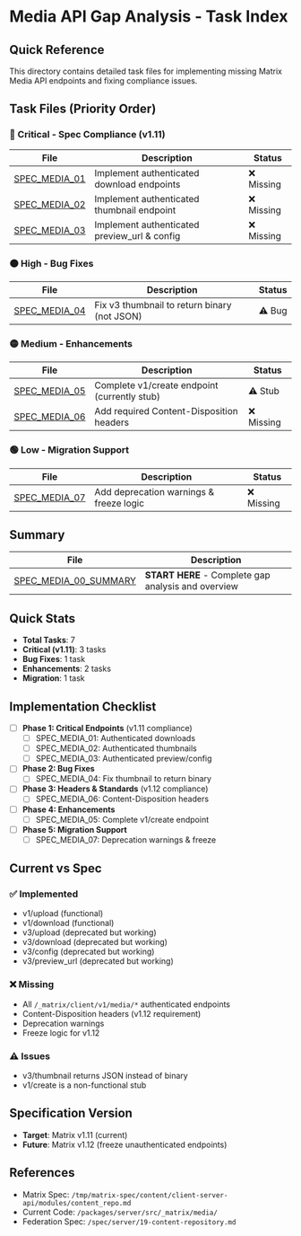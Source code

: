 # Media API Gap Analysis - Task Index

## Quick Reference

This directory contains detailed task files for implementing missing Matrix Media API endpoints and fixing compliance issues.

## Task Files (Priority Order)

### 🔴 Critical - Spec Compliance (v1.11)
| File | Description | Status |
|------|-------------|--------|
| [SPEC_MEDIA_01](SPEC_MEDIA_01_authenticated_download.md) | Implement authenticated download endpoints | ❌ Missing |
| [SPEC_MEDIA_02](SPEC_MEDIA_02_authenticated_thumbnail.md) | Implement authenticated thumbnail endpoint | ❌ Missing |
| [SPEC_MEDIA_03](SPEC_MEDIA_03_authenticated_preview_config.md) | Implement authenticated preview_url & config | ❌ Missing |

### 🟠 High - Bug Fixes
| File | Description | Status |
|------|-------------|--------|
| [SPEC_MEDIA_04](SPEC_MEDIA_04_fix_v3_thumbnail.md) | Fix v3 thumbnail to return binary (not JSON) | ⚠️ Bug |

### 🟡 Medium - Enhancements
| File | Description | Status |
|------|-------------|--------|
| [SPEC_MEDIA_05](SPEC_MEDIA_05_v1_create_upload.md) | Complete v1/create endpoint (currently stub) | ⚠️ Stub |
| [SPEC_MEDIA_06](SPEC_MEDIA_06_content_disposition_headers.md) | Add required Content-Disposition headers | ❌ Missing |

### 🟢 Low - Migration Support
| File | Description | Status |
|------|-------------|--------|
| [SPEC_MEDIA_07](SPEC_MEDIA_07_deprecation_warnings.md) | Add deprecation warnings & freeze logic | ❌ Missing |

## Summary
| File | Description |
|------|-------------|
| [SPEC_MEDIA_00_SUMMARY](SPEC_MEDIA_00_SUMMARY.md) | **START HERE** - Complete gap analysis and overview |

## Quick Stats
- **Total Tasks**: 7
- **Critical (v1.11)**: 3 tasks
- **Bug Fixes**: 1 task
- **Enhancements**: 2 tasks
- **Migration**: 1 task

## Implementation Checklist

- [ ] **Phase 1: Critical Endpoints** (v1.11 compliance)
  - [ ] SPEC_MEDIA_01: Authenticated downloads
  - [ ] SPEC_MEDIA_02: Authenticated thumbnails
  - [ ] SPEC_MEDIA_03: Authenticated preview/config

- [ ] **Phase 2: Bug Fixes**
  - [ ] SPEC_MEDIA_04: Fix thumbnail to return binary

- [ ] **Phase 3: Headers & Standards** (v1.12 compliance)
  - [ ] SPEC_MEDIA_06: Content-Disposition headers

- [ ] **Phase 4: Enhancements**
  - [ ] SPEC_MEDIA_05: Complete v1/create endpoint

- [ ] **Phase 5: Migration Support**
  - [ ] SPEC_MEDIA_07: Deprecation warnings & freeze

## Current vs Spec

### ✅ Implemented
- v1/upload (functional)
- v1/download (functional)
- v3/upload (deprecated but working)
- v3/download (deprecated but working)
- v3/config (deprecated but working)
- v3/preview_url (deprecated but working)

### ❌ Missing
- All `/_matrix/client/v1/media/*` authenticated endpoints
- Content-Disposition headers (v1.12 requirement)
- Deprecation warnings
- Freeze logic for v1.12

### ⚠️ Issues
- v3/thumbnail returns JSON instead of binary
- v1/create is a non-functional stub

## Specification Version
- **Target**: Matrix v1.11 (current)
- **Future**: Matrix v1.12 (freeze unauthenticated endpoints)

## References
- Matrix Spec: `/tmp/matrix-spec/content/client-server-api/modules/content_repo.md`
- Current Code: `/packages/server/src/_matrix/media/`
- Federation Spec: `/spec/server/19-content-repository.md`
